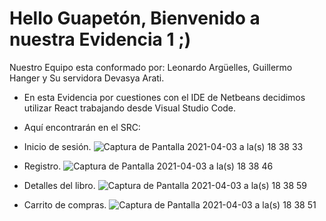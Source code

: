 # Hello Guapetón, Bienvenido a nuestra Evidencia 1 ;) 

Nuestro Equipo esta conformado por: 
Leonardo Argüelles, Guillermo Hanger y Su servidora Devasya Arati.

- En esta Evidencia por cuestiones con el IDE de Netbeans
 decidimos utilizar React trabajando desde Visual Studio Code.

- Aquí encontrarán en el SRC: 

* Inicio de sesión.
![Captura de Pantalla 2021-04-03 a la(s) 18 38 33](https://user-images.githubusercontent.com/63226515/113495100-30dce200-94ac-11eb-9417-68d52a975910.png)


* Registro.
![Captura de Pantalla 2021-04-03 a la(s) 18 38 46](https://user-images.githubusercontent.com/63226515/113495104-34706900-94ac-11eb-8b9a-fd1a4bad4e07.png)


* Detalles del libro.
![Captura de Pantalla 2021-04-03 a la(s) 18 38 59](https://user-images.githubusercontent.com/63226515/113495106-376b5980-94ac-11eb-88c6-512a61cc93fa.png)


* Carrito de compras.
![Captura de Pantalla 2021-04-03 a la(s) 18 38 51](https://user-images.githubusercontent.com/63226515/113495109-3a664a00-94ac-11eb-80dc-f6a84f192f2c.png)



